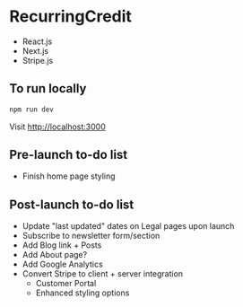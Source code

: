 # RecurringCredit

- React.js
- Next.js
- Stripe.js

## To run locally

```bash
npm run dev
```

Visit [http://localhost:3000](http://localhost:3000)

## Pre-launch to-do list

- Finish home page styling

## Post-launch to-do list

- Update "last updated" dates on Legal pages upon launch
- Subscribe to newsletter form/section
- Add Blog link + Posts
- Add About page?
- Add Google Analytics
- Convert Stripe to client + server integration
  - Customer Portal
  - Enhanced styling options
